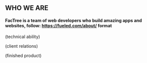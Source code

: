 ## WHO WE ARE

#### FacTree is a team of web developers who build amazing apps and websites, follow: https://fueled.com/about/ format

(technical ability)

(client relations)

(finished product)
